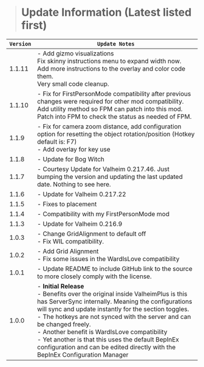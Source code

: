 > # Update Information (Latest listed first)

| `Version` | `Update Notes`                                                                                                                                                                                                                                                                                                                                                                                                                                                               |
|-----------|------------------------------------------------------------------------------------------------------------------------------------------------------------------------------------------------------------------------------------------------------------------------------------------------------------------------------------------------------------------------------------------------------------------------------------------------------------------------------|
| 1.1.11    | - Add gizmo visualizations<br/> Fix skinny instructions menu to expand width now. <br/> Add more instructions to the overlay and color code them.<br/> Very small code cleanup.                                                                                                                                                                                                                                                                                              |
| 1.1.10    | - Fix for FirstPersonMode compatibility after previous changes were required for other mod compatibility.<br/> Add utility method so FPM can patch into this mod.<br/> Patch into FPM to check the status as needed of FPM.                                                                                                                                                                                                                                                  |
| 1.1.9     | - Fix for camera zoom distance, add configuration option for resetting the object rotation/position (Hotkey default is: F7)<br/> - Add overlay for key use                                                                                                                                                                                                                                                                                                                   |
| 1.1.8     | - Update for Bog Witch                                                                                                                                                                                                                                                                                                                                                                                                                                                       |
| 1.1.7     | - Courtesy Update for Valheim 0.217.46. Just bumping the version and updating the last updated date. Nothing to see here.                                                                                                                                                                                                                                                                                                                                                    |
| 1.1.6     | - Update for Valheim 0.217.22                                                                                                                                                                                                                                                                                                                                                                                                                                                |
| 1.1.5     | - Fixes to placement                                                                                                                                                                                                                                                                                                                                                                                                                                                         |
| 1.1.4     | - Compatibility with my FirstPersonMode mod                                                                                                                                                                                                                                                                                                                                                                                                                                  |
| 1.1.3     | - Update for Valheim 0.216.9                                                                                                                                                                                                                                                                                                                                                                                                                                                 |
| 1.0.3     | - Change GridAlignment to default off<br/> - Fix WIL compatibility.                                                                                                                                                                                                                                                                                                                                                                                                          |
| 1.0.2     | - Add Grid Alignment<br/>- Fix some issues in the WardIsLove compatibility                                                                                                                                                                                                                                                                                                                                                                                                   |
| 1.0.1     | - Update README to include GitHub link to the source to more closely comply with the license.                                                                                                                                                                                                                                                                                                                                                                                |
| 1.0.0     | - **Initial Release**<br/>  - Benefits over the original inside ValheimPlus is this has ServerSync internally. Meaning the configurations will sync and update instantly for the section toggles.<br/>  - The hotkeys are not synced with the server and can be changed freely.<br/>  - Another benefit is WardIsLove compatibility<br/> - Yet another is that this uses the default BepInEx configuration and can be edited directly with the BepInEx Configuration Manager |
